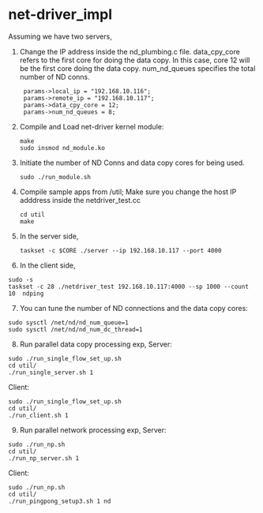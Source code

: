 # net-driver_impl
Assuming we have two servers,
1. Change the IP address inside the nd_plumbing.c file. data_cpy_core refers to the first core for doing the data copy. In this case, core 12 will be the first core  doing the data copy. num_nd_queues specifies the total number of ND conns.
   ```
    params->local_ip = "192.168.10.116";
    params->remote_ip = "192.168.10.117";
    params->data_cpy_core = 12;
    params->num_nd_queues = 8;
   ```
2. Compile and Load net-driver kernel module:
 
   ```
   make
   sudo insmod nd_module.ko
   ```
3. Initiate the number of ND Conns and data copy cores for being used.
   ```
   sudo ./run_module.sh
   ```
4. Compile sample apps from /util; Make sure you change the host IP adddress inside the netdriver_test.cc
   ```
   cd util
   make
   ```
5. In the server side, 
   ```
   taskset -c $CORE ./server --ip 192.168.10.117 --port 4000
   ```
6. In the client side,
  ```
  sudo -s
  taskset -c 28 ./netdriver_test 192.168.10.117:4000 --sp 1000 --count 10  ndping
  ```
7. You can tune the number of ND connections and the data copy cores:
 ```
 sudo sysctl /net/nd/nd_num_queue=1
 sudo sysctl /net/nd/nd_num_dc_thread=1
 ```
 
 8. Run parallel data copy processing exp,
 Server:
 ```
 sudo ./run_single_flow_set_up.sh 
 cd util/
 ./run_single_server.sh 1

```
 Client:
 ```
 sudo ./run_single_flow_set_up.sh 
 cd util/
 ./run_client.sh 1
```
 9. Run parallel network processing exp,
 Server:
 ```
 sudo ./run_np.sh 
 cd util/
 ./run_np_server.sh 1

```
 Client:
 ```
 sudo ./run_np.sh 
 cd util/
 ./run_pingpong_setup3.sh 1 nd
```
